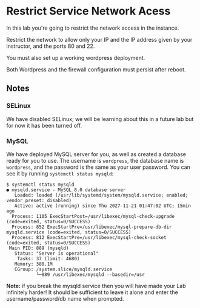 # Restrict Service Network Acess

In this lab you're going to restrict the network access in the instance.

Restrict the network to allow only your IP and the IP address given by your instructor, and the ports 80 and 22.

You must also set up a working wordpress deployment.

Both Wordpress and the firewall configuration must persist after reboot. 

## Notes

### SELinux

We have disabled SELinux; we will be learning about this in a future lab but for now it has been turned off.

### MySQL

We have deployed MySQL server for you, as well as created a database ready for you to use. The username is `wordpress`, the database name is `wordpress`, and the password is the same as your user password. You can see it by running `systemctl status mysqld`:

```
$ systemctl status mysqld
● mysqld.service - MySQL 8.0 database server
   Loaded: loaded (/usr/lib/systemd/system/mysqld.service; enabled; vendor preset: disabled)
   Active: active (running) since Thu 2027-11-21 01:47:02 UTC; 15min ago
  Process: 1105 ExecStartPost=/usr/libexec/mysql-check-upgrade (code=exited, status=0/SUCCESS)
  Process: 852 ExecStartPre=/usr/libexec/mysql-prepare-db-dir mysqld.service (code=exited, status=0/SUCCESS)
  Process: 812 ExecStartPre=/usr/libexec/mysql-check-socket (code=exited, status=0/SUCCESS)
 Main PID: 889 (mysqld)
   Status: "Server is operational"
    Tasks: 37 (limit: 4680)
   Memory: 380.1M
   CGroup: /system.slice/mysqld.service
           └─889 /usr/libexec/mysqld --basedir=/usr
```

**Note:** if you break the mysqld service then you will have made your Lab infinitely harder! It should be sufficient to leave it alone and enter the username/password/db name when prompted.
